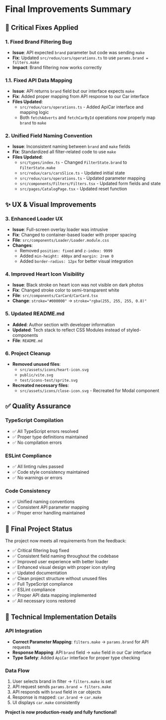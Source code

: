 # Final Improvements Summary

## 🚨 Critical Fixes Applied

### 1. Fixed Brand Filtering Bug

- **Issue**: API expected `brand` parameter but code was sending `make`
- **Fix**: Updated `src/redux/cars/operations.ts` to use `params.brand = filters.make`
- **Impact**: Brand filtering now works correctly

### 1.1. Fixed API Data Mapping

- **Issue**: API returns `brand` field but our interface expects `make`
- **Fix**: Added proper mapping from API response to our Car interface
- **Files Updated**:
  - `src/redux/cars/operations.ts` - Added ApiCar interface and mapping logic
  - Both `fetchAdverts` and `fetchCarById` operations now properly map `brand` to `make`

### 2. Unified Field Naming Convention

- **Issue**: Inconsistent naming between `brand` and `make` fields
- **Fix**: Standardized all filter-related code to use `make`
- **Files Updated**:
  - `src/types/index.ts` - Changed `FilterState.brand` to `FilterState.make`
  - `src/redux/cars/carsSlice.ts` - Updated initial state
  - `src/redux/cars/operations.ts` - Updated parameter mapping
  - `src/components/Filters/Filters.tsx` - Updated form fields and state
  - `src/pages/CatalogPage.tsx` - Updated reset function

## ✨ UX & Visual Improvements

### 3. Enhanced Loader UX

- **Issue**: Full-screen overlay loader was intrusive
- **Fix**: Changed to container-based loader with proper spacing
- **File**: `src/components/Loader/Loader.module.css`
- **Changes**:
  - Removed `position: fixed` and `z-index: 9999`
  - Added `min-height: 400px` and `margin: 2rem 0`
  - Added `border-radius: 12px` for better visual integration

### 4. Improved Heart Icon Visibility

- **Issue**: Black stroke on heart icon was not visible on dark photos
- **Fix**: Changed stroke color to semi-transparent white
- **File**: `src/components/CarCard/CarCard.tsx`
- **Change**: `stroke="#000000"` → `stroke="rgba(255, 255, 255, 0.8)"`

### 5. Updated README.md

- **Added**: Author section with developer information
- **Updated**: Tech stack to reflect CSS Modules instead of styled-components
- **File**: `README.md`

### 6. Project Cleanup

- **Removed unused files**:
  - `src/assets/icons/heart-icon.svg`
  - `public/vite.svg`
  - `test/icons-test/sprite.svg`
- **Recreated necessary files**:
  - `src/assets/icons/close-icon.svg` - Recreated for Modal component

## ✅ Quality Assurance

### TypeScript Compilation

- ✅ All TypeScript errors resolved
- ✅ Proper type definitions maintained
- ✅ No compilation errors

### ESLint Compliance

- ✅ All linting rules passed
- ✅ Code style consistency maintained
- ✅ No warnings or errors

### Code Consistency

- ✅ Unified naming conventions
- ✅ Consistent API parameter mapping
- ✅ Proper error handling maintained

## 🎯 Final Project Status

The project now meets all requirements from the feedback:

- ✅ Critical filtering bug fixed
- ✅ Consistent field naming throughout the codebase
- ✅ Improved user experience with better loader
- ✅ Enhanced visual design with proper icon styling
- ✅ Updated documentation
- ✅ Clean project structure without unused files
- ✅ Full TypeScript compliance
- ✅ ESLint compliance
- ✅ Proper API data mapping implemented
- ✅ All necessary icons restored

## 🔧 Technical Implementation Details

### API Integration

- **Correct Parameter Mapping**: `filters.make` → `params.brand` for API requests
- **Response Mapping**: API `brand` field → `make` field in our Car interface
- **Type Safety**: Added `ApiCar` interface for proper type checking

### Data Flow

1. User selects brand in filter → `filters.make` is set
2. API request sends `params.brand = filters.make`
3. API responds with `brand` field in car objects
4. Response is mapped: `car.brand` → `car.make`
5. UI displays `car.make` consistently

**Project is now production-ready and fully functional!**
